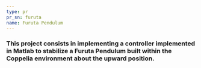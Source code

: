 ```yaml
---
type: pr
pr_sn: furuta
name: Furuta Pendulum
---
```


<h3>
    This project consists in implementing a controller implemented in Matlab to stabilize a Furuta Pendulum built within the Coppelia environment about the upward position.
</h3>

